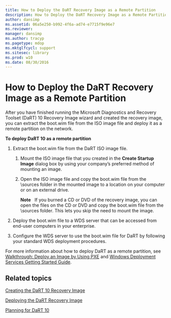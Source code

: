 ```yaml
---
title: How to Deploy the DaRT Recovery Image as a Remote Partition
description: How to Deploy the DaRT Recovery Image as a Remote Partition
author: dansimp
ms.assetid: 06a5e250-b992-4f6a-ad74-e7715f9e96e7
ms.reviewer: 
manager: dansimp
ms.author: tracyp
ms.pagetype: mdop
ms.mktglfcycl: support
ms.sitesec: library
ms.prod: w10
ms.date: 08/30/2016
---
```



# How to Deploy the DaRT Recovery Image as a Remote Partition


After you have finished running the Microsoft Diagnostics and Recovery Toolset (DaRT) 10 Recovery Image wizard and created the recovery image, you can extract the boot.wim file from the ISO image file and deploy it as a remote partition on the network.

**To deploy DaRT 10 as a remote partition**

1.  Extract the boot.wim file from the DaRT ISO image file.

    1.  Mount the ISO image file that you created in the **Create Startup Image** dialog box by using your company’s preferred method of mounting an image.

    2.  Open the ISO image file and copy the boot.wim file from the \\sources folder in the mounted image to a location on your computer or on an external drive.

        **Note**  
        If you burned a CD or DVD of the recovery image, you can open the files on the CD or DVD and copy the boot.wim file from the \\sources folder. This lets you skip the need to mount the image.

         

2.  Deploy the boot.wim file to a WDS server that can be accessed from end-user computers in your enterprise.

3.  Configure the WDS server to use the boot.wim file for DaRT by following your standard WDS deployment procedures.

For more information about how to deploy DaRT as a remote partition, see [Walkthrough: Deploy an Image by Using PXE](https://go.microsoft.com/fwlink/?LinkId=212108) and [Windows Deployment Services Getting Started Guide](https://go.microsoft.com/fwlink/?LinkId=212106).

## Related topics


[Creating the DaRT 10 Recovery Image](creating-the-dart-10-recovery-image.md)

[Deploying the DaRT Recovery Image](deploying-the-dart-recovery-image-dart-10.md)

[Planning for DaRT 10](planning-for-dart-10.md)

 

 






